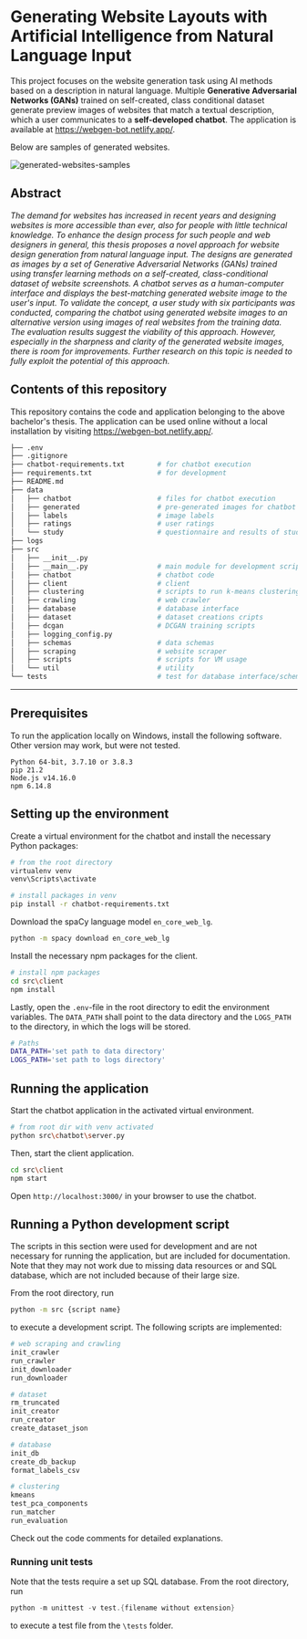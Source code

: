 # Generating Website Layouts with Artificial Intelligence from Natural Language Input

This project focuses on the website generation task using AI methods based on a description in natural language. Multiple **Generative Adversarial Networks (GANs)** trained on self-created, class conditional dataset generate preview images of websites that match a textual description, which a user communicates to a **self-developed chatbot**. The application is available at https://webgen-bot.netlify.app/.  


Below are samples of generated websites.  

![generated-websites-samples](https://user-images.githubusercontent.com/49451811/140747316-ef217c24-d4d0-4d65-aaf2-90fd9de5d8af.jpg)


## Abstract
*The demand for websites has increased in recent years and designing websites is more accessible than ever, also for people with little technical knowledge. To enhance the design process for such people and web designers in general, this thesis proposes a novel approach for website design generation from natural language input. The designs are generated as images by a set of Generative Adversarial Networks (GANs) trained using transfer learning methods on a self-created, class-conditional dataset of website screenshots. A chatbot serves as a human-computer interface and displays the best-matching generated website image to the user's input. To validate the concept, a user study with six participants was conducted, comparing the chatbot using generated website images to an alternative version using images of real websites from the training data. The evaluation results suggest the viability of this approach. However, especially in the sharpness and clarity of the generated website images, there is room for improvements. Further research on this topic is needed to fully exploit the potential of this approach.*


## Contents of this repository
This repository contains the code and application belonging to the above bachelor's thesis. The application can be used online without a local installation by visiting https://webgen-bot.netlify.app/.

```Bash
├── .env
├── .gitignore
├── chatbot-requirements.txt        # for chatbot execution
├── requirements.txt                # for development
├── README.md
├── data
│   ├── chatbot                     # files for chatbot execution
│   ├── generated                   # pre-generated images for chatbot execution
│   ├── labels                      # image labels
│   ├── ratings                     # user ratings
│   └── study                       # questionnaire and results of study
├── logs
├── src
│   ├── __init__.py
│   ├── __main__.py                 # main module for development scripts
│   ├── chatbot                     # chatbot code
│   ├── client                      # client
│   ├── clustering                  # scripts to run k-means clustering
│   ├── crawling                    # web crawler
│   ├── database                    # database interface
│   ├── dataset                     # dataset creations cripts
│   ├── dcgan                       # DCGAN training scripts
│   ├── logging_config.py
│   ├── schemas                     # data schemas
│   ├── scraping                    # website scraper
│   ├── scripts                     # scripts for VM usage
│   └── util                        # utility
└── tests                           # test for database interface/schemas


```

---

## Prerequisites

To run the application locally on Windows, install the following software. Other version may work, but were not tested.

```
Python 64-bit, 3.7.10 or 3.8.3
pip 21.2
Node.js v14.16.0
npm 6.14.8
```

## Setting up the environment

Create a virtual environment for the chatbot and install the necessary Python packages:

```Bash
# from the root directory
virtualenv venv
venv\Scripts\activate

# install packages in venv
pip install -r chatbot-requirements.txt
```

Download the spaCy language model `en_core_web_lg`.

```Bash
python -m spacy download en_core_web_lg
```

Install the necessary npm packages for the client.

```Bash
# install npm packages
cd src\client
npm install
```

Lastly, open the `.env`-file in the root directory to edit the environment variables. The `DATA_PATH` shall point to the data directory and the `LOGS_PATH` to the directory, in which the logs will be stored.

```Bash
# Paths
DATA_PATH='set path to data directory'
LOGS_PATH='set path to logs directory'
```

## Running the application

Start the chatbot application in the activated virtual environment.

```Bash
# from root dir with venv activated
python src\chatbot\server.py
```

Then, start the client application.

```Bash
cd src\client
npm start
```

Open `http://localhost:3000/` in your browser to use the chatbot.

## Running a Python development script

The scripts in this section were used for development and are not necessary for running the application, but are included for documentation. Note that they may not work due to missing data resources or and SQL database, which are not included because of their large size.

From the root directory, run

```Bash
python -m src {script name}
```

to execute a development script. The following scripts are implemented:

```Bash
# web scraping and crawling
init_crawler
run_crawler
init_downloader
run_downloader

# dataset
rm_truncated
init_creator
run_creator
create_dataset_json

# database
init_db
create_db_backup
format_labels_csv

# clustering
kmeans
test_pca_components
run_matcher
run_evaluation
```

Check out the code comments for detailed explanations.

### Running unit tests

Note that the tests require a set up SQL database. From the root directory, run

```PowerShell
python -m unittest -v test.{filename without extension}
```

to execute a test file from the `\tests` folder.

